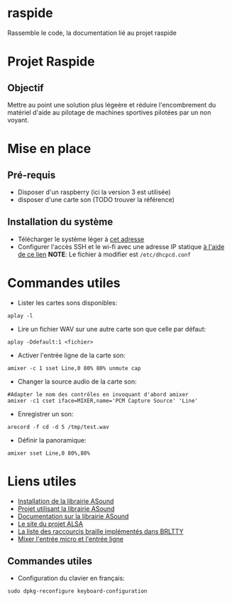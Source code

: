 # raspide
Rassemble le code, la documentation lié au projet raspide
# Projet Raspide
## Objectif

Mettre au point une solution plus légeère et réduire l'encombrement du matériel d'aide au pilotage de machines sportives pilotées par un non voyant.

# Mise en place

## Pré-requis

* Disposer d'un raspberry (ici la version 3 est utilisée)
* disposer d'une carte son (TODO trouver la référence)


## Installation du système

* Télécharger le système léger à [cet adresse](https://downloads.raspberrypi.org/raspbian_lite_latest)
* Configurer l'accès SSH et le wi-fi avec une adresse IP statique [à l'aide de ce lien](https://raspbian-france.fr/raspberry-pi-sans-ecran-sans-clavier/)
**NOTE**: Le fichier à modifier est `/etc/dhcpcd.conf`
# Commandes utiles
* Lister les cartes sons disponibles:

```
aplay -l
```

* Lire un fichier WAV sur une autre carte son que celle par défaut:

```
aplay -Ddefault:1 <fichier>
```

* Activer l'entrée ligne de la carte son:

```
amixer -c 1 sset Line,0 80% 80% unmute cap
```

* Changer la source audio de la carte son:

```
#Adapter le nom des contrôles en invoquant d'abord amixer
amixer -c1 cset iface=MIXER,name='PCM Capture Source' 'Line'
```

* Enregistrer un son:

```
arecord -f cd -d 5 /tmp/test.wav
```

* Définir la panoramique:

```
amixer sset Line,0 80%,80%
```



# Liens utiles

* [Installation de la librairie ASound](https://raspberrypi.stackexchange.com/questions/13171/how-to-get-alsa-lib-on-raspbian)
* [Projet utilisant la librairie ASound](https://gist.github.com/ghedo/963382)
* [Documentation sur la librairie ASound](https://www.alsa-project.org/alsa-doc/alsa-lib/pcm.html)
* [Le site du projet ALSA](http://www.alsa-project.org/main/index.php/SoundcardTesting)
* [La liste des raccourcis braille implémentés dans BRLTTY](http://mielke.cc/brltty/doc/KeyBindings/brl-eu-esys_medium.html)
* [Mixer l'entrée micro et l'entrée ligne](https://raspberrypi.stackexchange.com/questions/56278/possible-to-route-audio-directly-from-usb-audio-line-in-to-same-usb-audio-line-o)

## Commandes utiles

* Configuration du clavier en français:

```
sudo dpkg-reconfigure keyboard-configuration
```

